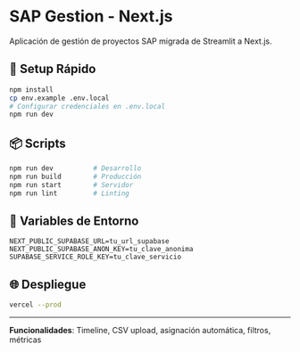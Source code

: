 # SAP Gestion - Next.js

Aplicación de gestión de proyectos SAP migrada de Streamlit a Next.js.

## 🚀 Setup Rápido

```bash
npm install
cp env.example .env.local
# Configurar credenciales en .env.local
npm run dev
```

## 📦 Scripts

```bash
npm run dev          # Desarrollo
npm run build        # Producción
npm run start        # Servidor
npm run lint         # Linting
```

## 🔧 Variables de Entorno

```env
NEXT_PUBLIC_SUPABASE_URL=tu_url_supabase
NEXT_PUBLIC_SUPABASE_ANON_KEY=tu_clave_anonima
SUPABASE_SERVICE_ROLE_KEY=tu_clave_servicio
```

## 🌐 Despliegue

```bash
vercel --prod
```

---

**Funcionalidades**: Timeline, CSV upload, asignación automática, filtros, métricas 